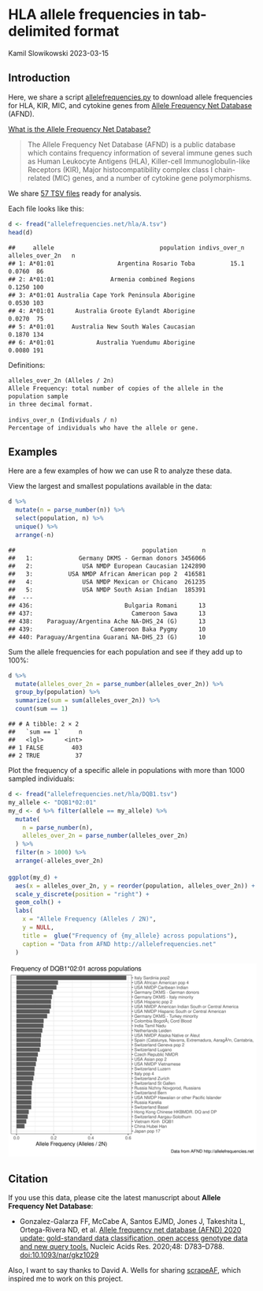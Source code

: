 HLA allele frequencies in tab-delimited format
================
Kamil Slowikowski
2023-03-15

## Introduction

Here, we share a script [allelefrequencies.py](allelefrequencies.py) to
download allele frequencies for HLA, KIR, MIC, and cytokine genes from
[Allele Frequency Net Database](http://allelefrequencies.net) (AFND).

[What is the Allele Frequency Net
Database?](http://www.allelefrequencies.net/faqs.asp)

> The Allele Frequency Net Database (AFND) is a public database which
> contains frequency information of several immune genes such as Human
> Leukocyte Antigens (HLA), Killer-cell Immunoglobulin-like Receptors
> (KIR), Major histocompatibility complex class I chain-related (MIC)
> genes, and a number of cytokine gene polymorphisms.

We share [57 TSV files](allelefrequencies.net/) ready for analysis.

Each file looks like this:

``` r
d <- fread("allelefrequencies.net/hla/A.tsv")
head(d)
```

    ##     allele                              population indivs_over_n alleles_over_2n   n
    ## 1: A*01:01                  Argentina Rosario Toba          15.1          0.0760  86
    ## 2: A*01:01                Armenia combined Regions                        0.1250 100
    ## 3: A*01:01 Australia Cape York Peninsula Aborigine                        0.0530 103
    ## 4: A*01:01      Australia Groote Eylandt Aborigine                        0.0270  75
    ## 5: A*01:01     Australia New South Wales Caucasian                        0.1870 134
    ## 6: A*01:01            Australia Yuendumu Aborigine                        0.0080 191

Definitions:

    alleles_over_2n (Alleles / 2n)
    Allele Frequency: total number of copies of the allele in the population sample
    in three decimal format.
    
    indivs_over_n (Individuals / n)
    Percentage of individuals who have the allele or gene.

## Examples

Here are a few examples of how we can use R to analyze these data.

View the largest and smallest populations available in the data:

``` r
d %>%
  mutate(n = parse_number(n)) %>%
  select(population, n) %>%
  unique() %>%
  arrange(-n)
```

    ##                                    population       n
    ##   1:             Germany DKMS - German donors 3456066
    ##   2:              USA NMDP European Caucasian 1242890
    ##   3:          USA NMDP African American pop 2  416581
    ##   4:              USA NMDP Mexican or Chicano  261235
    ##   5:              USA NMDP South Asian Indian  185391
    ##  ---                                                 
    ## 436:                          Bulgaria Romani      13
    ## 437:                            Cameroon Sawa      13
    ## 438:    Paraguay/Argentina Ache NA-DHS_24 (G)      13
    ## 439:                      Cameroon Baka Pygmy      10
    ## 440: Paraguay/Argentina Guarani NA-DHS_23 (G)      10

Sum the allele frequencies for each population and see if they add up to
100%:

``` r
d %>%
  mutate(alleles_over_2n = parse_number(alleles_over_2n)) %>%
  group_by(population) %>%
  summarize(sum = sum(alleles_over_2n)) %>%
  count(sum == 1)
```

    ## # A tibble: 2 × 2
    ##   `sum == 1`     n
    ##   <lgl>      <int>
    ## 1 FALSE        403
    ## 2 TRUE          37

Plot the frequency of a specific allele in populations with more than
1000 sampled individuals:

``` r
d <- fread("allelefrequencies.net/hla/DQB1.tsv")
my_allele <- "DQB1*02:01"
my_d <- d %>% filter(allele == my_allele) %>%
  mutate(
    n = parse_number(n),
    alleles_over_2n = parse_number(alleles_over_2n)
  ) %>%
  filter(n > 1000) %>%
  arrange(-alleles_over_2n)

ggplot(my_d) +
  aes(x = alleles_over_2n, y = reorder(population, alleles_over_2n)) +
  scale_y_discrete(position = "right") +
  geom_colh() +
  labs(
    x = "Allele Frequency (Alleles / 2N)",
    y = NULL,
    title =  glue("Frequency of {my_allele} across populations"),
    caption = "Data from AFND http://allelefrequencies.net"
  )
```

![](README_files/figure-gfm/unnamed-chunk-6-1.png)<!-- -->

## Citation

If you use this data, please cite the latest manuscript about **Allele
Frequency Net Database**:

  - Gonzalez-Galarza FF, McCabe A, Santos EJMD, Jones J, Takeshita L,
    Ortega-Rivera ND, et al. [Allele frequency net database (AFND) 2020
    update: gold-standard data classification, open access genotype data
    and new query tools.](https://pubmed.ncbi.nlm.nih.gov/31722398)
    Nucleic Acids Res. 2020;48: D783–D788. <doi:10.1093/nar/gkz1029>

Also, I want to say thanks to David A. Wells for sharing
[scrapeAF](https://github.com/DAWells/scrapeAF), which inspired me to
work on this project.
